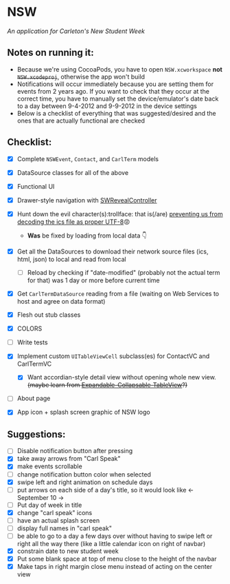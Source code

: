 NSW
===
*An application for Carleton's New Student Week*

Notes on running it:
---
- Because we're using CocoaPods, you have to open ```NSW.xcworkspace``` **not** ~~```NSW.xcodeproj```~~, otherwise the app won't build
- Notifications will occur immediately because you are setting them for events from 2 years ago. If you want to check that they occur at the correct time, you have to manually set the device/emulator's date back to a day between 9-4-2012 and 9-9-2012 in the device settings
- Below is a checklist of everything that was suggested/desired and the ones that are actually functional are checked

Checklist:
---
- [x] Complete ```NSWEvent```, ```Contact```, and ```CarlTerm``` models
- [x] DataSource classes for all of the above
- [x] Functional UI
- [x] Drawer-style navigation with [SWRevealController](https://github.com/John-Lluch/SWRevealViewController)

- [x] Hunt down the evil character(s):trollface: that is(/are) [preventing us from decoding the ics file as proper UTF-8](https://github.com/BTIN/NSW/blob/master/NSW/EventDataSource.m#L29-L30):rage:
  - **Was** be fixed by loading from local data :point_down:
- [x] Get all the DataSources to download their network source files (ics, html, json) to local and read from local
  - [ ] Reload by checking if "date-modified" (probably not the actual term for that) was 1 day or more before current time
- [x] Get ```CarlTermDataSource``` reading from a file (waiting on Web Services to host and agree on data format)
- [x] Flesh out stub classes
- [x] COLORS 
- [ ] Write tests
- [x] Implement custom ```UITableViewCell``` subclass(es) for ContactVC and CarlTermVC
  - [x] Want accordian-style detail view without opening whole new view. ~~(maybe learn from [Expandable-Collapsable-TableView](https://github.com/singhson/Expandable-Collapsable-TableView)?)~~
- [ ] About page
- [x] App icon + splash screen graphic of NSW logo

Suggestions:
---
- [ ] Disable notification button after pressing
- [x] take away arrows from "Carl Speak"
- [x] make events scrollable 
- [ ] change notification button color when selected
- [x] swipe left and right animation on schedule days
- [ ] put arrows on each side of a day's title, so it would look like <- September 10 ->
- [ ] Put day of week in title
- [x] change "carl speak" icons
- [ ] have an actual splash screen
- [ ] display full names in "carl speak"
- [ ] be able to go to a day a few days over without having to swipe left or right all the way there (like a little calendar icon on right  of navbar)
- [x] constrain date to new student week
- [x] Put some blank space at top of menu close to the height of the navbar
- [x] Make taps in right margin close menu instead of acting on the center view
